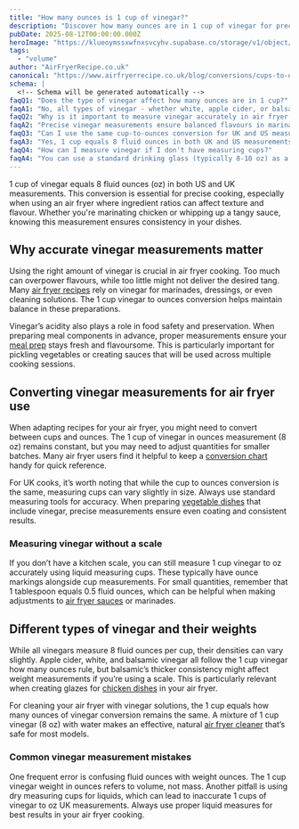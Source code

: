```yaml
---
title: "How many ounces is 1 cup of vinegar?"
description: "Discover how many ounces are in 1 cup of vinegar for precise cooking. Perfect for air fryer recipes and UK measurements."
pubDate: 2025-08-12T00:00:00.000Z
heroImage: "https://klueoymssxwfnxsvcyhv.supabase.co/storage/v1/object/public/Shmucket/how-many-ounces-is-1-cup-of-vinegar.webp"
tags:
  - "volume"
author: "AirFryerRecipe.co.uk"
canonical: "https://www.airfryerrecipe.co.uk/blog/conversions/cups-to-ounces/how-many-ounces-is-1-cup-of-vinegar"
schema: |
  <!-- Schema will be generated automatically -->
faqQ1: "Does the type of vinegar affect how many ounces are in 1 cup?"
faqA1: "No, all types of vinegar - whether white, apple cider, or balsamic - measure 8 fluid ounces per cup. The difference lies in viscosity and flavour intensity, not volume measurement. Balsamic vinegar may pour more slowly due to its thickness, but the ounce measurement remains consistent."
faqQ2: "Why is it important to measure vinegar accurately in air fryer cooking?"
faqA2: "Precise vinegar measurements ensure balanced flavours in marinades and sauces. Too much vinegar can overpower other ingredients, while too little might not provide enough acidity for proper marination or preservation. In air fryer cooking, where evaporation happens quickly, accurate measurements prevent overly acidic or bland results."
faqQ3: "Can I use the same cup-to-ounces conversion for UK and US measurements?"
faqA3: "Yes, 1 cup equals 8 fluid ounces in both UK and US measurements. However, UK cooks should note that standard cup sizes might vary slightly between countries. For absolute precision in air fryer recipes, using a kitchen scale or proper liquid measuring cups is recommended."
faqQ4: "How can I measure vinegar if I don't have measuring cups?"
faqA4: "You can use a standard drinking glass (typically 8-10 oz) as a rough guide, though this isn't as precise. Alternatively, 16 tablespoons equal 1 cup (8 oz) of vinegar. For best results in air fryer recipes, investing in proper measuring tools will give you consistent, reliable outcomes every time."
---
```

<p>1 cup of vinegar equals 8 fluid ounces (oz) in both US and UK measurements. This conversion is essential for precise cooking, especially when using an air fryer where ingredient ratios can affect texture and flavour. Whether you're marinating chicken or whipping up a tangy sauce, knowing this measurement ensures consistency in your dishes.</p>

<h2>Why accurate vinegar measurements matter</h2>
<p>Using the right amount of vinegar is crucial in air fryer cooking. Too much can overpower flavours, while too little might not deliver the desired tang. Many <a href=https://www.airfryerrecipe.co.uk/recipes>air fryer recipes</a> rely on vinegar for marinades, dressings, or even cleaning solutions. The 1 cup vinegar to ounces conversion helps maintain balance in these preparations.</p>
<p>Vinegar’s acidity also plays a role in food safety and preservation. When preparing meal components in advance, proper measurements ensure your <a href=https://www.airfryerrecipe.co.uk/recipe-category/meal-prep>meal prep</a> stays fresh and flavoursome. This is particularly important for pickling vegetables or creating sauces that will be used across multiple cooking sessions.</p>

<h2>Converting vinegar measurements for air fryer use</h2>
<p>When adapting recipes for your air fryer, you might need to convert between cups and ounces. The 1 cup of vinegar in ounces measurement (8 oz) remains constant, but you may need to adjust quantities for smaller batches. Many air fryer users find it helpful to keep a <a href=https://www.airfryerrecipe.co.uk/air-fryer-conversion-chart>conversion chart</a> handy for quick reference.</p>
<p>For UK cooks, it’s worth noting that while the cup to ounces conversion is the same, measuring cups can vary slightly in size. Always use standard measuring tools for accuracy. When preparing <a href=https://www.airfryerrecipe.co.uk/recipe-category/vegetables>vegetable dishes</a> that include vinegar, precise measurements ensure even coating and consistent results.</p>

<h3>Measuring vinegar without a scale</h3>
<p>If you don’t have a kitchen scale, you can still measure 1 cup vinegar to oz accurately using liquid measuring cups. These typically have ounce markings alongside cup measurements. For small quantities, remember that 1 tablespoon equals 0.5 fluid ounces, which can be helpful when making adjustments to <a href=https://www.airfryerrecipe.co.uk/recipes>air fryer sauces</a> or marinades.</p>

<h2>Different types of vinegar and their weights</h2>
<p>While all vinegars measure 8 fluid ounces per cup, their densities can vary slightly. Apple cider, white, and balsamic vinegar all follow the 1 cup vinegar how many ounces rule, but balsamic’s thicker consistency might affect weight measurements if you’re using a scale. This is particularly relevant when creating glazes for <a href=https://www.airfryerrecipe.co.uk/recipe-category/chicken>chicken dishes</a> in your air fryer.</p>
<p>For cleaning your air fryer with vinegar solutions, the 1 cup equals how many ounces of vinegar conversion remains the same. A mixture of 1 cup vinegar (8 oz) with water makes an effective, natural <a href=https://www.airfryerrecipe.co.uk/air-fryer-cleaner>air fryer cleaner</a> that’s safe for most models.</p>

<h3>Common vinegar measurement mistakes</h3>
<p>One frequent error is confusing fluid ounces with weight ounces. The 1 cup vinegar weight in ounces refers to volume, not mass. Another pitfall is using dry measuring cups for liquids, which can lead to inaccurate 1 cups of vinegar to oz UK measurements. Always use proper liquid measures for best results in your air fryer cooking.</p>
